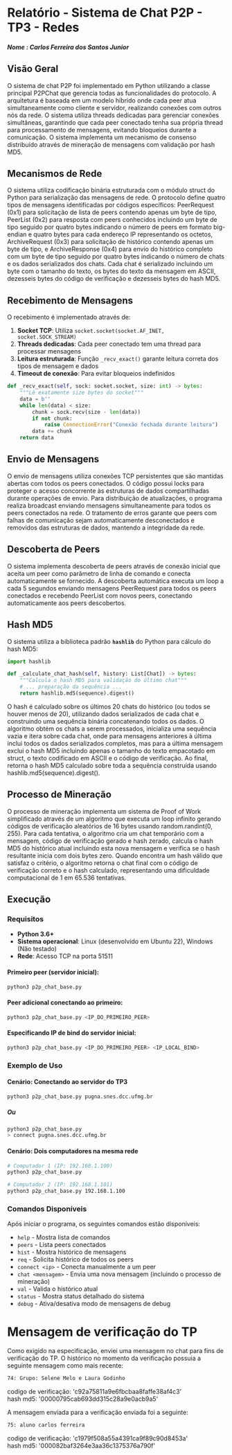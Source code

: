 # Relatório - Sistema de Chat P2P - TP3 - Redes
##### **Nome** : *Carlos Ferreira dos Santos Junior*

## Visão Geral

O sistema de chat P2P foi implementado em Python utilizando a classe principal P2PChat que gerencia todas as funcionalidades do protocolo. A arquitetura é baseada em um modelo híbrido onde cada peer atua simultaneamente como cliente e servidor, realizando conexões com outros nós da rede. O sistema utiliza threads dedicadas para gerenciar conexões simultâneas, garantindo que cada peer conectado tenha sua própria thread para processamento de mensagens, evitando bloqueios durante a comunicação. O sistema implementa um mecanismo de consenso distribuído através de mineração de mensagens com validação por hash MD5.


## Mecanismos de Rede

O sistema utiliza codificação binária estruturada com o módulo struct do Python para serialização das mensagens de rede. O protocolo define quatro tipos de mensagens identificadas por códigos específicos: PeerRequest (0x1) para solicitação de lista de peers contendo apenas um byte de tipo, PeerList (0x2) para resposta com peers conhecidos incluindo um byte de tipo seguido por quatro bytes indicando o número de peers em formato big-endian e quatro bytes para cada endereço IP representando os octetos, ArchiveRequest (0x3) para solicitação de histórico contendo apenas um byte de tipo, e ArchiveResponse (0x4) para envio do histórico completo com um byte de tipo seguido por quatro bytes indicando o número de chats e os dados serializados dos chats. Cada chat é serializado incluindo um byte com o tamanho do texto, os bytes do texto da mensagem em ASCII, dezesseis bytes do código de verificação e dezesseis bytes do hash MD5.

## Recebimento de Mensagens

O recebimento é implementado através de:

1. **Socket TCP**: Utiliza `socket.socket(socket.AF_INET, socket.SOCK_STREAM)`
2. **Threads dedicadas**: Cada peer conectado tem uma thread para processar mensagens
3. **Leitura estruturada**: Função `_recv_exact()` garante leitura correta dos tipos de mensagem e dados
4. **Timeout de conexão**: Para evitar bloqueios indefinidos

```python
def _recv_exact(self, sock: socket.socket, size: int) -> bytes:
    """Lê exatamente size bytes do socket"""
    data = b''
    while len(data) < size:
        chunk = sock.recv(size - len(data))
        if not chunk:
            raise ConnectionError("Conexão fechada durante leitura")
        data += chunk
    return data
```

## Envio de Mensagens

O envio de mensagens utiliza conexões TCP persistentes que são mantidas abertas com todos os peers conectados. O código possui locks para proteger o acesso concorrente às estruturas de dados compartilhadas durante operações de envio. Para distribuição de atualizações, o programa realiza broadcast enviando mensagens simultaneamente para todos os peers conectados na rede. O tratamento de erros garante que peers com falhas de comunicação sejam automaticamente desconectados e removidos das estruturas de dados, mantendo a integridade da rede.

## Descoberta de Peers

O sistema implementa descoberta de peers através de conexão inicial que aceita um peer como parâmetro de linha de comando e conecta automaticamente se fornecido. A descoberta automática executa um loop a cada 5 segundos enviando mensagens PeerRequest para todos os peers conectados e recebendo PeerList com novos peers, conectando automaticamente aos peers descobertos.

## Hash MD5

O sistema utiliza a biblioteca padrão **`hashlib`** do Python para cálculo do hash MD5:

```python
import hashlib

def _calculate_chat_hash(self, history: List[Chat]) -> bytes:
    """Calcula o hash MD5 para validação do último chat"""
    # ... preparação da sequência ...
    return hashlib.md5(sequence).digest()
```

O hash é calculado sobre os últimos 20 chats do histórico (ou todos se houver menos de 20), utilizando dados serializados de cada chat e construindo uma sequência binária concatenando todos os dados. O algoritmo obtém os chats a serem processados, inicializa uma sequência vazia e itera sobre cada chat, onde para mensagens anteriores à última inclui todos os dados serializados completos, mas para a última mensagem exclui o hash MD5 incluindo apenas o tamanho do texto empacotado em struct, o texto codificado em ASCII e o código de verificação. Ao final, retorna o hash MD5 calculado sobre toda a sequência construída usando hashlib.md5(sequence).digest().

## Processo de Mineração

O processo de mineração implementa um sistema de Proof of Work simplificado através de um algoritmo que executa um loop infinito gerando códigos de verificação aleatórios de 16 bytes usando random.randint(0, 255). Para cada tentativa, o algoritmo cria um chat temporário com a mensagem, código de verificação gerado e hash zerado, calcula o hash MD5 do histórico atual incluindo esta nova mensagem e verifica se o hash resultante inicia com dois bytes zero. Quando encontra um hash válido que satisfaz o critério, o algoritmo retorna o chat final com o código de verificação correto e o hash calculado, representando uma dificuldade computacional de 1 em 65.536 tentativas.

## Execução

### Requisitos

- **Python 3.6+**
- **Sistema operacional**: Linux (desenvolvido em Ubuntu 22), Windows (Não testado)
- **Rede**: Acesso TCP na porta 51511

#### Primeiro peer (servidor inicial):
```bash
python3 p2p_chat_base.py
```

#### Peer adicional conectando ao primeiro:
```bash
python3 p2p_chat_base.py <IP_DO_PRIMEIRO_PEER>
```

#### Especificando IP de bind do servidor inicial:
```bash
python3 p2p_chat_base.py <IP_DO_PRIMEIRO_PEER> <IP_LOCAL_BIND>
```

### Exemplo de Uso

#### Cenário: Conectando ao servidor do TP3
```bash
python3 p2p_chat_base.py pugna.snes.dcc.ufmg.br
```
##### Ou
```bash
python3 p2p_chat_base.py 
> connect pugna.snes.dcc.ufmg.br
```

#### Cenário: Dois computadores na mesma rede
```bash
# Computador 1 (IP: 192.168.1.100)
python3 p2p_chat_base.py

# Computador 2 (IP: 192.168.1.101)
python3 p2p_chat_base.py 192.168.1.100
```

### Comandos Disponíveis

Após iniciar o programa, os seguintes comandos estão disponíveis:

- `help` - Mostra lista de comandos
- `peers` - Lista peers conectados
- `hist` - Mostra histórico de mensagens
- `req` - Solicita histórico de todos os peers
- `connect <ip>` - Conecta manualmente a um peer
- `chat <mensagem>` - Envia uma nova mensagem (incluindo o processo de mineração)
- `val` - Valida o histórico atual
- `status` - Mostra status detalhado do sistema
- `debug` - Ativa/desativa modo de mensagens de debug

# Mensagem de verificação do TP

Como exigido na especificação, enviei uma mensagem no chat para fins de verificação do TP. 
O histórico no momento da verificação possuia a seguinte mensagem como mais recente:
```bash
74: Grupo: Selene Melo e Laura Godinho
```
codigo de verificação: 'c92a75811a9e6fbcbaa8faffe38af4c3'\
hash md5: '00000795cab693dd315c28a9e0acb9a5'

A mensagem enviada para a verificação enviada foi a seguinte:
```bash
75: aluno carlos ferreira
```
codigo de verificação: 'c1979f508a55a4391ca9f89c90d8453a'\
hash md5: '000082baf3264e3aa36c1375376a790f'